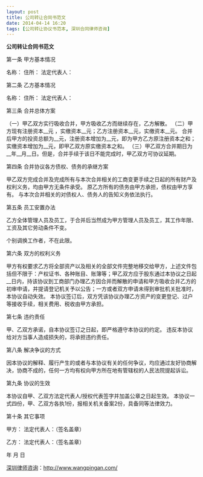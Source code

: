```yaml
---
layout: post
title: 公司转让合同书范文
date: 2014-04-14 16:20
tags: [公司转让协议书范本, 深圳合同律师咨询]
---
```

<strong>公司转让合同书范文</strong>

第一条 甲方基本情况

名称：
住所：
法定代表人：

第二条 乙方基本情况

名称：
住所：
法定代表人：

第三条 合并总体方案

（一）甲乙双方实行吸收合并，甲方吸收乙方而继续存在，乙方解散。
（二）甲方现有注册资本__元 ，实缴资本__元；乙方注册资本__元，实缴资本__元。
合并后甲方的投资总额为__元，注册资本增加为__元，即为甲方乙方原注册资本之和；实缴资本增加为__元，即甲乙双方原实缴资本之和。
（三）甲乙双方合并期日为__年__月__日。但是，合并手续于该日不能完成时，甲乙双方可协议延期。

第四条 合并协议各方债权、债务的承继方案

甲乙双方完成合并及完成所有与本次合并相关的工商变更手续之日起的所有财产及权利义务，均由甲方无条件承受。
原乙方所有的债务由甲方承担，债权由甲方享有。
与本次合并相关的对债权人、债务人的告知义务依法执行。

第五条 员工安置办法

乙方全体管理人员及员工，于合并后当然成为甲方管理人员及员工，其工作年限、工资及其它劳动条件不变。

个别调换工作者，不在此限。

第六条 双方的权利义务

甲方有权要求乙方将全部资产以及相关的全部文件完整地移交给甲方，上述文件包括但不限于：产权证书、各种账目、账簿等；甲乙双方应于股东通过本协议之日起__日内，持该协议到工商部门办理乙方因合并而解散的申请和甲方吸收合并乙方的初审申请，并提请登记机关予以公告；一方或者双方申请未得到审批机关批准时，本协议自动失效。
本协议签订后，双方凭该协议办理乙方资产的变更登记、过户等接收手续，相关费用、税收由甲方承担。

第七条 违约责任

甲、乙双方承诺，自本协议签订之日起，即严格遵守本协议的约定。
违反本协议给对方当事人造成损失的，将承担违约责任。

第八条 解决争议的方式

因本协议的解释、履行产生的或者与本协议有关的任何争议，均应通过友好协商解决，协商不成的，任何一方均有权向甲方所在地有管辖权的人民法院提起诉讼。

第九条 协议的生效

本协议自甲、乙双方法定代表人/授权代表签字并加盖公章之日起生效。
本协议一式四份，甲、乙双方各执1份，报相关机关备案2份，具备同等法律效力。

第十条 其它事项

甲方：
法定代表人：（签名盖章）

乙方：
法定代表人：（签名盖章）

年 月 日

<a href="http://www.wangpingan.com/">深圳律师咨询</a>：<a href="http://www.wangpingan.com/">http://www.wangpingan.com/</a>


